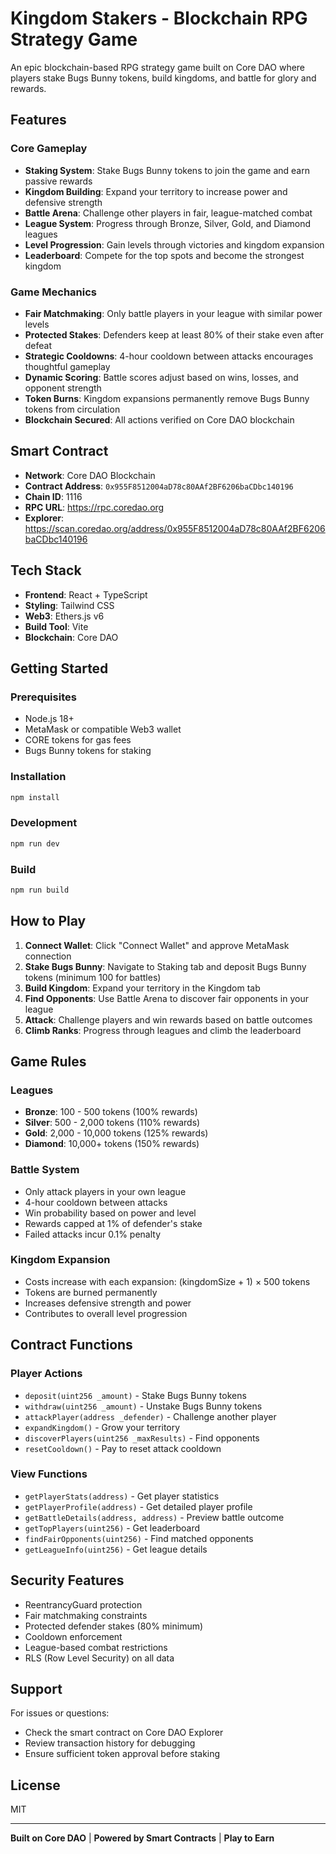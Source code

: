 # Kingdom Stakers - Blockchain RPG Strategy Game

An epic blockchain-based RPG strategy game built on Core DAO where players stake Bugs Bunny tokens, build kingdoms, and battle for glory and rewards.

## Features

### Core Gameplay
- **Staking System**: Stake Bugs Bunny tokens to join the game and earn passive rewards
- **Kingdom Building**: Expand your territory to increase power and defensive strength
- **Battle Arena**: Challenge other players in fair, league-matched combat
- **League System**: Progress through Bronze, Silver, Gold, and Diamond leagues
- **Level Progression**: Gain levels through victories and kingdom expansion
- **Leaderboard**: Compete for the top spots and become the strongest kingdom

### Game Mechanics
- **Fair Matchmaking**: Only battle players in your league with similar power levels
- **Protected Stakes**: Defenders keep at least 80% of their stake even after defeat
- **Strategic Cooldowns**: 4-hour cooldown between attacks encourages thoughtful gameplay
- **Dynamic Scoring**: Battle scores adjust based on wins, losses, and opponent strength
- **Token Burns**: Kingdom expansions permanently remove Bugs Bunny tokens from circulation
- **Blockchain Secured**: All actions verified on Core DAO blockchain

## Smart Contract

- **Network**: Core DAO Blockchain
- **Contract Address**: `0x955F8512004aD78c80AAf2BF6206baCDbc140196`
- **Chain ID**: 1116
- **RPC URL**: https://rpc.coredao.org
- **Explorer**: https://scan.coredao.org/address/0x955F8512004aD78c80AAf2BF6206baCDbc140196

## Tech Stack

- **Frontend**: React + TypeScript
- **Styling**: Tailwind CSS
- **Web3**: Ethers.js v6
- **Build Tool**: Vite
- **Blockchain**: Core DAO

## Getting Started

### Prerequisites
- Node.js 18+
- MetaMask or compatible Web3 wallet
- CORE tokens for gas fees
- Bugs Bunny tokens for staking

### Installation

```bash
npm install
```

### Development

```bash
npm run dev
```

### Build

```bash
npm run build
```

## How to Play

1. **Connect Wallet**: Click "Connect Wallet" and approve MetaMask connection
2. **Stake Bugs Bunny**: Navigate to Staking tab and deposit Bugs Bunny tokens (minimum 100 for battles)
3. **Build Kingdom**: Expand your territory in the Kingdom tab
4. **Find Opponents**: Use Battle Arena to discover fair opponents in your league
5. **Attack**: Challenge players and win rewards based on battle outcomes
6. **Climb Ranks**: Progress through leagues and climb the leaderboard

## Game Rules

### Leagues
- **Bronze**: 100 - 500 tokens (100% rewards)
- **Silver**: 500 - 2,000 tokens (110% rewards)
- **Gold**: 2,000 - 10,000 tokens (125% rewards)
- **Diamond**: 10,000+ tokens (150% rewards)

### Battle System
- Only attack players in your own league
- 4-hour cooldown between attacks
- Win probability based on power and level
- Rewards capped at 1% of defender's stake
- Failed attacks incur 0.1% penalty

### Kingdom Expansion
- Costs increase with each expansion: (kingdomSize + 1) × 500 tokens
- Tokens are burned permanently
- Increases defensive strength and power
- Contributes to overall level progression

## Contract Functions

### Player Actions
- `deposit(uint256 _amount)` - Stake Bugs Bunny tokens
- `withdraw(uint256 _amount)` - Unstake Bugs Bunny tokens
- `attackPlayer(address _defender)` - Challenge another player
- `expandKingdom()` - Grow your territory
- `discoverPlayers(uint256 _maxResults)` - Find opponents
- `resetCooldown()` - Pay to reset attack cooldown

### View Functions
- `getPlayerStats(address)` - Get player statistics
- `getPlayerProfile(address)` - Get detailed player profile
- `getBattleDetails(address, address)` - Preview battle outcome
- `getTopPlayers(uint256)` - Get leaderboard
- `findFairOpponents(uint256)` - Find matched opponents
- `getLeagueInfo(uint256)` - Get league details

## Security Features

- ReentrancyGuard protection
- Fair matchmaking constraints
- Protected defender stakes (80% minimum)
- Cooldown enforcement
- League-based combat restrictions
- RLS (Row Level Security) on all data

## Support

For issues or questions:
- Check the smart contract on Core DAO Explorer
- Review transaction history for debugging
- Ensure sufficient token approval before staking

## License

MIT

---

**Built on Core DAO** | **Powered by Smart Contracts** | **Play to Earn**
